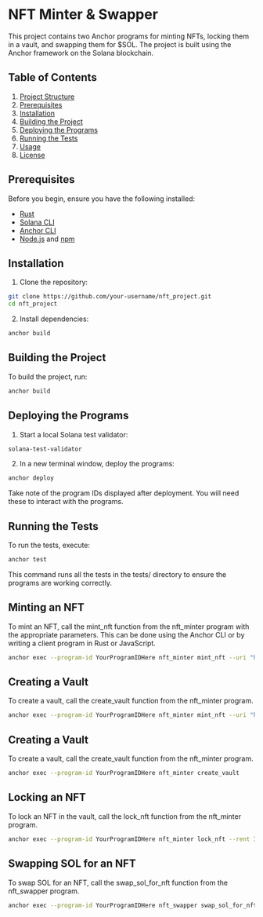 # NFT Minter & Swapper

This project contains two Anchor programs for minting NFTs, locking them in a vault, and swapping them for $SOL. The project is built using the Anchor framework on the Solana blockchain.

## Table of Contents

1. [Project Structure](#project-structure)
2. [Prerequisites](#prerequisites)
3. [Installation](#installation)
4. [Building the Project](#building-the-project)
5. [Deploying the Programs](#deploying-the-programs)
6. [Running the Tests](#running-the-tests)
7. [Usage](#usage)
8. [License](#license)


## Prerequisites

Before you begin, ensure you have the following installed:

- [Rust](https://www.rust-lang.org/tools/install)
- [Solana CLI](https://docs.solana.com/cli/install-solana-cli-tools)
- [Anchor CLI](https://project-serum.github.io/anchor/getting-started/installation.html)
- [Node.js](https://nodejs.org/en/download/) and [npm](https://www.npmjs.com/get-npm)

## Installation

1. Clone the repository:

```sh
git clone https://github.com/your-username/nft_project.git
cd nft_project
```
2. Install dependencies:
```sh
anchor build
```

## Building the Project
To build the project, run:
```sh
anchor build
```

## Deploying the Programs
1. Start a local Solana test validator:
```sh
solana-test-validator
```
2. In a new terminal window, deploy the programs:
```sh
anchor deploy
```
Take note of the program IDs displayed after deployment. You will need these to interact with the programs.

## Running the Tests
To run the tests, execute:
```sh
anchor test
```
This command runs all the tests in the tests/ directory to ensure the programs are working correctly.

## Minting an NFT
To mint an NFT, call the mint_nft function from the nft_minter program with the appropriate parameters. This can be done using the Anchor CLI or by writing a client program in Rust or JavaScript.
```sh
anchor exec --program-id YourProgramIDHere nft_minter mint_nft --uri "https://example.com/nft_metadata"
```
## Creating a Vault
To create a vault, call the create_vault function from the nft_minter program.
```sh
anchor exec --program-id YourProgramIDHere nft_minter mint_nft --uri "https://example.com/nft_metadata"
```

## Creating a Vault
To create a vault, call the create_vault function from the nft_minter program.
```sh
anchor exec --program-id YourProgramIDHere nft_minter create_vault
```

## Locking an NFT
To lock an NFT in the vault, call the lock_nft function from the nft_minter program.
```sh
anchor exec --program-id YourProgramIDHere nft_minter lock_nft --rent 1000
```

## Swapping SOL for an NFT
To swap SOL for an NFT, call the swap_sol_for_nft function from the nft_swapper program.
```sh
anchor exec --program-id YourProgramIDHere nft_swapper swap_sol_for_nft --amount 1000
```
